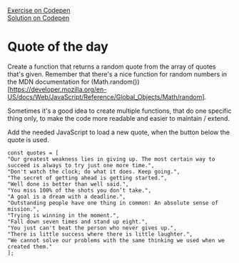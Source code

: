 
[Exercise on Codepen](https://codepen.io/noreading/pen/LJwbrO?editors=0010)  
[Solution on Codepen](https://codepen.io/noreading/pen/gdVgNr?editors=0010)

# Quote of the day

Create a function that returns a random quote from the array of
quotes that's given. Remember that there's a nice function for
random numbers in the MDN documentation for (Math.random())[https://developer.mozilla.org/en-US/docs/Web/JavaScript/Reference/Global_Objects/Math/random].

Sometimes it's a good idea to create multiple functions, that
do one specific thing only, to make the code more readable and
easier to maintain / extend.

Add the needed JavaScript to load a new quote, when the button
below the quote is used.

```
const quotes = [
"Our greatest weakness lies in giving up. The most certain way to succeed is always to try just one more time.",
"Don't watch the clock; do what it does. Keep going.",
"The secret of getting ahead is getting started.",
"Well done is better than well said.",
"You miss 100% of the shots you don’t take.",
"A goal is a dream with a deadline.",
"Outstanding people have one thing in common: An absolute sense of mission.",
"Trying is winning in the moment.",
"Fall down seven times and stand up eight.",
"You just can't beat the person who never gives up.",
"There is little success where there is little laughter.",
"We cannot solve our problems with the same thinking we used when we created them."
];

```
